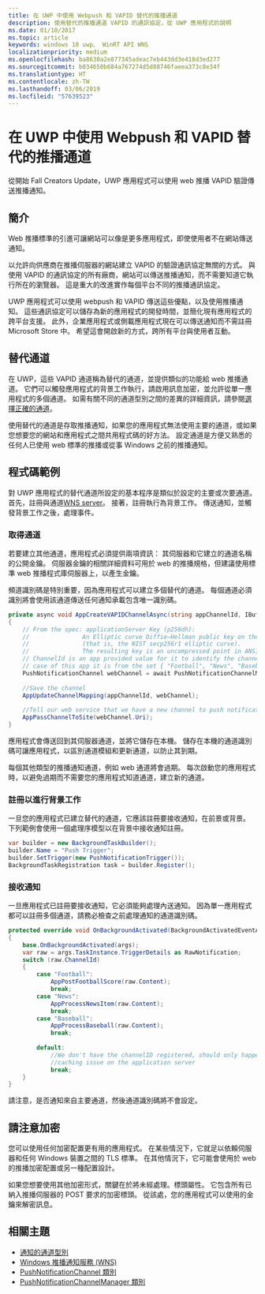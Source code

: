 ```yaml
---
title: 在 UWP 中使用 Webpush 和 VAPID 替代的推播通道
description: 使用替代的推播通道 VAPID 的通訊協定，從 UWP 應用程式的說明
ms.date: 01/10/2017
ms.topic: article
keywords: windows 10 uwp、 WinRT API WNS
localizationpriority: medium
ms.openlocfilehash: ba8630a2e877345adeac7eb443dd3e418d3ed277
ms.sourcegitcommit: b034650b684a767274d5d88746faeea373c8e34f
ms.translationtype: HT
ms.contentlocale: zh-TW
ms.lasthandoff: 03/06/2019
ms.locfileid: "57639523"
---
```

# <a name="alternate-push-channels-using-webpush-and-vapid-in-uwp"></a>在 UWP 中使用 Webpush 和 VAPID 替代的推播通道 
從開始 Fall Creators Update，UWP 應用程式可以使用 web 推播 VAPID 驗證傳送推播通知。  

## <a name="introduction"></a>簡介
Web 推播標準的引進可讓網站可以像是更多應用程式，即使使用者不在網站傳送通知。

以允許向供應商在推播伺服器的網站建立 VAPID 的驗證通訊協定無關的方式。 與使用 VAPID 的通訊協定的所有廠商，網站可以傳送推播通知，而不需要知道它執行所在的瀏覽器。 這是重大的改進實作每個平台不同的推播通訊協定。 

UWP 應用程式可以使用 webpush 和 VAPID 傳送這些優點，以及使用推播通知。 這些通訊協定可以儲存為新的應用程式的開發時間，並簡化現有應用程式的跨平台支援。 此外，企業應用程式或側載應用程式現在可以傳送通知而不需註冊 Microsoft Store 中。 希望這會開啟新的方式，跨所有平台與使用者互動。  

## <a name="alternate-channels"></a>替代通道 
在 UWP，這些 VAPID 通道稱為替代的通道，並提供類似的功能給 web 推播通道。 它們可以觸發應用程式的背景工作執行，請啟用訊息加密，並允許從單一應用程式的多個通道。 如需有關不同的通道型別之間的差異的詳細資訊，請參閱[選擇正確的通道](channel-types.md)。

使用替代的通道是存取推播通知，如果您的應用程式無法使用主要的通道，或如果您想要您的網站和應用程式之間共用程式碼的好方法。 設定通道是方便又熟悉的任何人已使用 web 標準的推播或從事 Windows 之前的推播通知。

## <a name="code-example"></a>程式碼範例

對 UWP 應用程式的替代通道所設定的基本程序是類似於設定的主要或次要通道。 首先，註冊與通道[WNS server](windows-push-notification-services--wns--overview.md)。 接著，註冊執行為背景工作。 傳送通知，並觸發背景工作之後，處理事件。  

### <a name="get-a-channel"></a>取得通道 
若要建立其他通道，應用程式必須提供兩項資訊： 其伺服器和它建立的通道名稱的公開金鑰。 伺服器金鑰的相關詳細資料可用於 web 的推播規格，但建議使用標準 web 推播程式庫伺服器上，以產生金鑰。  

頻道識別碼是特別重要，因為應用程式可以建立多個替代的通道。 每個通道必須識別將會使用該通道傳送任何通知承載包含唯一識別碼。  

```csharp
private async void AppCreateVAPIDChannelAsync(string appChannelId, IBuffer applicationServerKey) 
{ 
    // From the spec: applicationServer Key (p256dh):  
    //               An Elliptic curve Diffie–Hellman public key on the P-256 curve 
    //               (that is, the NIST secp256r1 elliptic curve).   
    //               The resulting key is an uncompressed point in ANSI X9.62 format             
    // ChannelId is an app provided value for it to identify the channel later.  
    // case of this app it is from the set { "Football", "News", "Baseball" } 
    PushNotificationChannel webChannel = await PushNotificationChannelManager.Current.CreateRawPushNotificationChannelWithAlternateKeyForApplicationAsync(applicationServerKey, appChannelId); 
 
    //Save the channel  
    AppUpdateChannelMapping(appChannelId, webChannel); 
             
    //Tell our web service that we have a new channel to push notifications to 
    AppPassChannelToSite(webChannel.Uri); 
} 
```
應用程式會傳送回到其伺服器通道，並將它儲存在本機。 儲存在本機的通道識別碼可讓應用程式，以區別通道模組和更新通道，以防止其到期。

每個其他類型的推播通知通道，例如 web 通道將會過期。 每次啟動您的應用程式時，以避免過期而不需要您的應用程式知道通道，建立新的通道。    

### <a name="register-for-a-background-task"></a>註冊以進行背景工作 

一旦您的應用程式已建立替代的通道，它應該註冊要接收通知，在前景或背景。 下列範例會使用一個處理序模型以在背景中接收通知註冊。  

```csharp
var builder = new BackgroundTaskBuilder(); 
builder.Name = "Push Trigger"; 
builder.SetTrigger(new PushNotificationTrigger()); 
BackgroundTaskRegistration task = builder.Register(); 
```
### <a name="receive-the-notifications"></a>接收通知 

一旦應用程式已註冊要接收通知，它必須能夠處理內送通知。 因為單一應用程式都可以註冊多個通道，請務必檢查之前處理通知的通道識別碼。  

```csharp
protected override void OnBackgroundActivated(BackgroundActivatedEventArgs args) 
{ 
    base.OnBackgroundActivated(args); 
    var raw = args.TaskInstance.TriggerDetails as RawNotification; 
    switch (raw.ChannelId) 
    { 
        case "Football": 
            AppPostFootballScore(raw.Content); 
            break; 
        case "News": 
            AppProcessNewsItem(raw.Content); 
            break; 
        case "Baseball": 
            AppProcessBaseball(raw.Content); 
            break; 
 
        default: 
            //We don't have the channelID registered, should only happen in the case of a 
            //caching issue on the application server 
            break; 
    }                           
} 
```

請注意，是否通知來自主要通道，然後通道識別碼將不會設定。  

## <a name="note-on-encryption"></a>請注意加密 

您可以使用任何加密配置更有用的應用程式。 在某些情況下，它就足以依賴伺服器和任何 Windows 裝置之間的 TLS 標準。 在其他情況下，它可能會使用於 web 的推播加密配置或另一種配置設計。  

如果您想要使用其他加密形式，關鍵在於將未經處理。標頭屬性。 它包含所有已納入推播伺服器的 POST 要求的加密標頭。 從該處，您的應用程式可以使用的金鑰來解密訊息。  

## <a name="related-topics"></a>相關主題
- [通知的通道型別](channel-types.md)
- [Windows 推播通知服務 (WNS)](windows-push-notification-services--wns--overview.md)
- [PushNotificationChannel 類別](https://docs.microsoft.com/uwp/api/windows.networking.pushnotifications.pushnotificationchannel)
- [PushNotificationChannelManager 類別](https://docs.microsoft.com/uwp/api/windows.networking.pushnotifications.pushnotificationchannelmanager)


